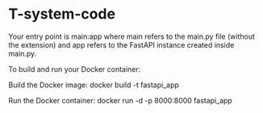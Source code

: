 # T-system-code



Your entry point is main:app where main refers to the main.py file (without the extension) and app refers to the FastAPI instance created inside main.py.

To build and run your Docker container:

Build the Docker image:
docker build -t fastapi_app 

Run the Docker container:
docker run -d -p 8000:8000 fastapi_app
